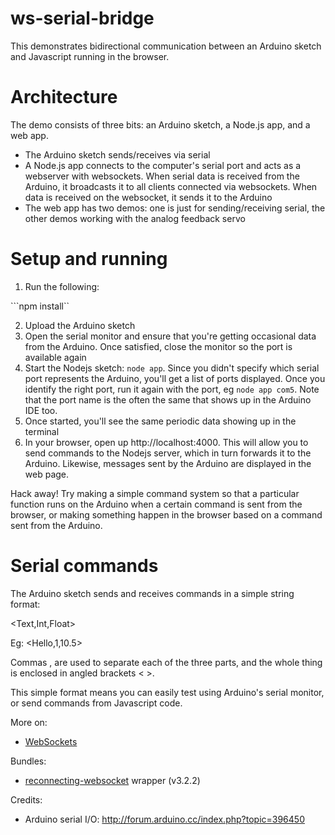 # ws-serial-bridge

This demonstrates bidirectional communication between an Arduino sketch and Javascript running in the browser.

# Architecture

The demo consists of three bits: an Arduino sketch, a Node.js app, and a web app.

* The Arduino sketch sends/receives via serial
* A Node.js app connects to the computer's serial port and acts as a webserver with websockets. When serial data is received from the Arduino, it broadcasts it to all clients connected via websockets. When data is received on the websocket, it sends it to the Arduino
* The web app has two demos: one is just for sending/receiving serial, the other demos working with the analog feedback servo

# Setup and running

1. Run the following:

```npm install``

2. Upload the Arduino sketch
3. Open the serial monitor and ensure that you're getting occasional data from the Arduino. Once satisfied, close the monitor so the port is available again
4. Start the Nodejs sketch: ``node app``. Since you didn't specify which serial port represents the Arduino, you'll get a list of ports displayed. Once you identify the right port, run it again with the port, eg ``node app com5``. Note that the port name is the often the same that shows up in the Arduino IDE too.
5. Once started, you'll see the same periodic data showing up in the terminal
6. In your browser, open up http://localhost:4000. This will allow you to send commands to the Nodejs server, which in turn forwards it to the Arduino. Likewise, messages sent by the Arduino are displayed in the web page.

Hack away! Try making a simple command system so that a particular function runs on the Arduino when a certain command is sent from the browser, or making something happen in the browser based on a command sent from the Arduino.

# Serial commands

The Arduino sketch sends and receives commands in a simple string format:

  <Text,Int,Float>

Eg:
  <Hello,1,10.5>

Commas , are used to separate each of the three parts, and the whole thing is enclosed in angled brackets < >.

This simple format means you can easily test using Arduino's serial monitor, or send commands from Javascript code.

More on:
* [WebSockets](https://developer.mozilla.org/en-US/docs/Web/API/WebSockets_API/Writing_WebSocket_client_applications)

Bundles:
* [reconnecting-websocket](https://github.com/pladaria/reconnecting-websocket) wrapper (v3.2.2)

Credits:
* Arduino serial I/O: http://forum.arduino.cc/index.php?topic=396450
